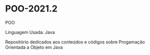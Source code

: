 # POO-2021.2
POO

Linguagem Usada: Java

Repositório dedicados aos conteúdos e códigos sobre Progamação Orientada a Objeto em Java

